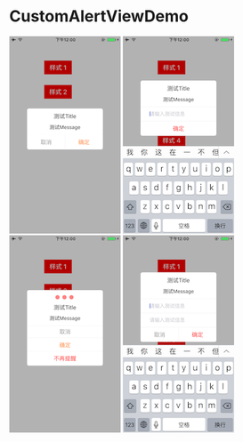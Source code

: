 # CustomAlertViewDemo
![image](https://github.com/Liu-Peng/CustomAlertViewDemo/blob/master/Image/IMG_0075.PNG)
![image](https://github.com/Liu-Peng/CustomAlertViewDemo/blob/master/Image/IMG_0076.PNG)
![image](https://github.com/Liu-Peng/CustomAlertViewDemo/blob/master/Image/IMG_0077.PNG)
![image](https://github.com/Liu-Peng/CustomAlertViewDemo/blob/master/Image/IMG_0078.PNG)
